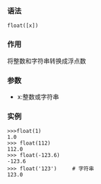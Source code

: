 ### 语法

```
float([x])
```

### 作用

将整数和字符串转换成浮点数

### 参数

* x:整数或字符串

### 实例

```
>>>float(1)
1.0
>>> float(112)
112.0
>>> float(-123.6)
-123.6
>>> float('123')     # 字符串
123.0
```




